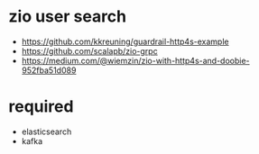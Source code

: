 # zio user search


* https://github.com/kkreuning/guardrail-http4s-example
* https://github.com/scalapb/zio-grpc
* https://medium.com/@wiemzin/zio-with-http4s-and-doobie-952fba51d089



# required

* elasticsearch
* kafka